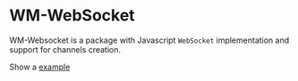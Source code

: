 # WM-WebSocket

WM-Websocket is a package with Javascript `WebSocket` implementation and support for channels creation.



Show a [example](http://rawgit.com/wallacemaxters/angular-wm-socket-channel/937c6849/index.html)